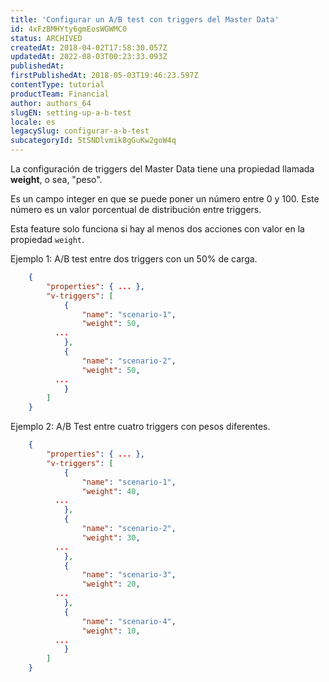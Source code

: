 ```yaml
---
title: 'Configurar un A/B test con triggers del Master Data'
id: 4xFzBMHYty6gmEosWGWMC0
status: ARCHIVED
createdAt: 2018-04-02T17:58:30.057Z
updatedAt: 2022-08-03T00:23:33.093Z
publishedAt: 
firstPublishedAt: 2018-05-03T19:46:23.597Z
contentType: tutorial
productTeam: Financial
author: authors_64
slugEN: setting-up-a-b-test
locale: es
legacySlug: configurar-a-b-test
subcategoryId: 5tSNDlvmik8gGuKw2goW4q
---
```


La configuración de triggers del Master Data tiene una propiedad llamada __weight__, o sea, "peso".

Es un campo integer en que se puede poner un número entre 0 y 100. Este número es un valor porcentual de distribución entre triggers.

Esta feature solo funciona si hay al menos dos acciones con valor en la propiedad `weight`.

Ejemplo 1: A/B test entre dos triggers con un 50% de carga.

```json
    {
    	"properties": { ... },
    	"v-triggers": [
    		{
    			"name": "scenario-1",
    			"weight": 50,
          ...
    		},
    		{
    			"name": "scenario-2",
    			"weight": 50,
          ...
    		}
    	]
    }
```

Ejemplo 2: A/B Test entre cuatro triggers con pesos diferentes.
```json
    {
    	"properties": { ... },
    	"v-triggers": [
    		{
    			"name": "scenario-1",
    			"weight": 40,
          ...
    		},
    		{
    			"name": "scenario-2",
    			"weight": 30,
          ...
    		},
    		{
    			"name": "scenario-3",
    			"weight": 20,
          ...
    		},
    		{
    			"name": "scenario-4",
    			"weight": 10,
          ...
    		}
    	]
    }
```
